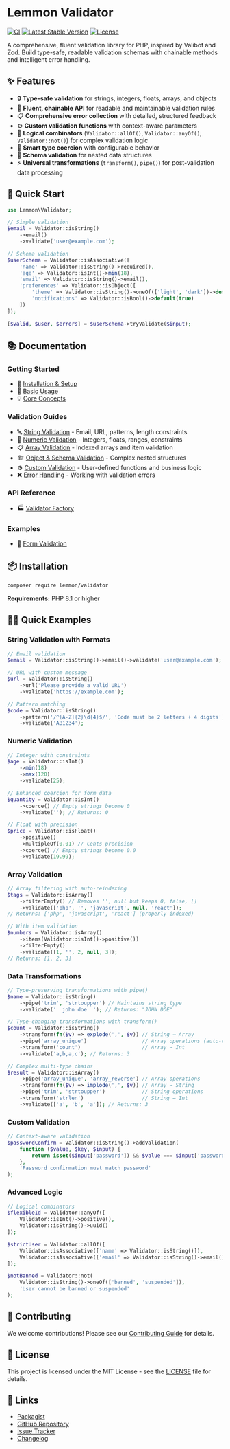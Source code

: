 # Lemmon Validator

[![CI](https://github.com/lemmon/validator-php/actions/workflows/ci.yml/badge.svg)](https://github.com/lemmon/validator-php/actions/workflows/ci.yml)
[![Latest Stable Version](https://img.shields.io/packagist/v/lemmon/validator.svg)](https://packagist.org/packages/lemmon/validator)
[![License](https://img.shields.io/badge/license-MIT-blue.svg)](LICENSE)

A comprehensive, fluent validation library for PHP, inspired by Valibot and Zod. Build type-safe, readable validation schemas with chainable methods and intelligent error handling.

## ✨ Features

- 🔒 **Type-safe validation** for strings, integers, floats, arrays, and objects
- 🔗 **Fluent, chainable API** for readable and maintainable validation rules
- 📋 **Comprehensive error collection** with detailed, structured feedback
- ⚙️ **Custom validation functions** with context-aware parameters
- 🧩 **Logical combinators** (`Validator::allOf()`, `Validator::anyOf()`, `Validator::not()`) for complex validation logic
- 🔄 **Smart type coercion** with configurable behavior
- 🎯 **Schema validation** for nested data structures
- ⚡ **Universal transformations** (`transform()`, `pipe()`) for post-validation data processing

## 🚀 Quick Start

```php
use Lemmon\Validator;

// Simple validation
$email = Validator::isString()
    ->email()
    ->validate('user@example.com');

// Schema validation
$userSchema = Validator::isAssociative([
    'name' => Validator::isString()->required(),
    'age' => Validator::isInt()->min(18),
    'email' => Validator::isString()->email(),
    'preferences' => Validator::isObject([
        'theme' => Validator::isString()->oneOf(['light', 'dark'])->default('light'),
        'notifications' => Validator::isBool()->default(true)
    ])
]);

[$valid, $user, $errors] = $userSchema->tryValidate($input);
```

## 📚 Documentation

### Getting Started
- 📖 [Installation & Setup](docs/getting-started/installation.md)
- 🎯 [Basic Usage](docs/getting-started/basic-usage.md)
- 💡 [Core Concepts](docs/getting-started/core-concepts.md)

### Validation Guides
- 🔤 [String Validation](docs/guides/string-validation.md) - Email, URL, patterns, length constraints
- 🔢 [Numeric Validation](docs/guides/numeric-validation.md) - Integers, floats, ranges, constraints
- 📋 [Array Validation](docs/guides/array-validation.md) - Indexed arrays and item validation
- 🏗️ [Object & Schema Validation](docs/guides/object-validation.md) - Complex nested structures
- ⚙️ [Custom Validation](docs/guides/custom-validation.md) - User-defined functions and business logic
- ❌ [Error Handling](docs/guides/error-handling.md) - Working with validation errors

### API Reference
- 🏭 [Validator Factory](docs/api-reference/validator-factory.md)

### Examples
- 📝 [Form Validation](docs/examples/form-validation.md)

## 📦 Installation

```bash
composer require lemmon/validator
```

**Requirements:** PHP 8.1 or higher

## 🏃‍♂️ Quick Examples

### String Validation with Formats
```php
// Email validation
$email = Validator::isString()->email()->validate('user@example.com');

// URL with custom message
$url = Validator::isString()
    ->url('Please provide a valid URL')
    ->validate('https://example.com');

// Pattern matching
$code = Validator::isString()
    ->pattern('/^[A-Z]{2}\d{4}$/', 'Code must be 2 letters + 4 digits')
    ->validate('AB1234');
```

### Numeric Validation
```php
// Integer with constraints
$age = Validator::isInt()
    ->min(18)
    ->max(120)
    ->validate(25);

// Enhanced coercion for form data
$quantity = Validator::isInt()
    ->coerce() // Empty strings become 0
    ->validate(''); // Returns: 0

// Float with precision
$price = Validator::isFloat()
    ->positive()
    ->multipleOf(0.01) // Cents precision
    ->coerce() // Empty strings become 0.0
    ->validate(19.99);
```

### Array Validation
```php
// Array filtering with auto-reindexing
$tags = Validator::isArray()
    ->filterEmpty() // Removes '', null but keeps 0, false, []
    ->validate(['php', '', 'javascript', null, 'react']);
// Returns: ['php', 'javascript', 'react'] (properly indexed)

// With item validation
$numbers = Validator::isArray()
    ->items(Validator::isInt()->positive())
    ->filterEmpty()
    ->validate([1, '', 2, null, 3]);
// Returns: [1, 2, 3]
```

### Data Transformations
```php
// Type-preserving transformations with pipe()
$name = Validator::isString()
    ->pipe('trim', 'strtoupper') // Maintains string type
    ->validate('  john doe  '); // Returns: "JOHN DOE"

// Type-changing transformations with transform()
$count = Validator::isString()
    ->transform(fn($v) => explode(',', $v)) // String → Array
    ->pipe('array_unique')                  // Array operations (auto-reindexed)
    ->transform('count')                    // Array → Int
    ->validate('a,b,a,c'); // Returns: 3

// Complex multi-type chains
$result = Validator::isArray()
    ->pipe('array_unique', 'array_reverse') // Array operations
    ->transform(fn($v) => implode(',', $v)) // Array → String
    ->pipe('trim', 'strtoupper')            // String operations
    ->transform('strlen')                   // String → Int
    ->validate(['a', 'b', 'a']); // Returns: 3
```

### Custom Validation
```php
// Context-aware validation
$passwordConfirm = Validator::isString()->addValidation(
    function ($value, $key, $input) {
        return isset($input['password']) && $value === $input['password'];
    },
    'Password confirmation must match password'
);
```

### Advanced Logic
```php
// Logical combinators
$flexibleId = Validator::anyOf([
    Validator::isInt()->positive(),
    Validator::isString()->uuid()
]);

$strictUser = Validator::allOf([
    Validator::isAssociative(['name' => Validator::isString()]),
    Validator::isAssociative(['email' => Validator::isString()->email()])
]);

$notBanned = Validator::not(
    Validator::isString()->oneOf(['banned', 'suspended']),
    'User cannot be banned or suspended'
);
```

## 🤝 Contributing

We welcome contributions! Please see our [Contributing Guide](CONTRIBUTING.md) for details.

## 📄 License

This project is licensed under the MIT License - see the [LICENSE](LICENSE) file for details.

## 🔗 Links

- [Packagist](https://packagist.org/packages/lemmon/validator)
- [GitHub Repository](https://github.com/lemmon/validator-php)
- [Issue Tracker](https://github.com/lemmon/validator-php/issues)
- [Changelog](CHANGELOG.md)
